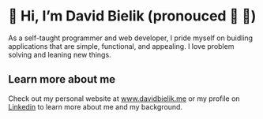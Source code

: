 # 👋 Hi, I’m David Bielik (pronouced 🐝 👅)

As a self-taught programmer and web developer, I pride myself on buidling applications that are simple, functional, and appealing. I love 
problem solving and leaning new things. 

## Learn more about me
Check out my personal website at www.davidbielik.me or my profile on <a href="https://www.linkedin.com/in/david-bielik-385186256/">Linkedin</a> to learn more about me and my background.


<!---
dbielik236/dbielik236 is a ✨ special ✨ repository because its `README.md` (this file) appears on your GitHub profile.
You can click the Preview link to take a look at your changes.
--->
